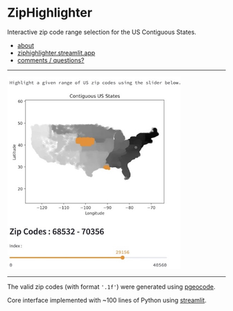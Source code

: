 # ZipHighlighter
Interactive zip code range selection for the US Contiguous States.

* [about](https://numanticsolutions.com/#ziphighlighter)
* [ziphighlighter.streamlit.app](https://ziphighlighter.streamlit.app)
* [comments / questions?](https://www.linkedin.com/feed/update/urn:li:share:7244909595695980544/?actorCompanyId=104756822)

---

[<img src="images/2409-ziphighlighter-01.jpeg" width=400px>](https://ziphighlighter.streamlit.app)

---

The valid zip codes (with format ``` '.1f' ```) were generated using [pgeocode](https://pypi.org/project/pgeocode/).

Core interface implemented with ~100 lines of Python using [streamlit](https://streamlit.io).



